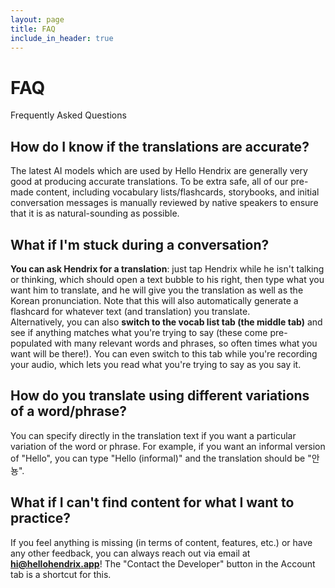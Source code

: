 ```yaml
---
layout: page
title: FAQ
include_in_header: true
---
```


# FAQ

Frequently Asked Questions
<br>

## **How do I know if the translations are accurate?**

The latest AI models which are used by Hello Hendrix are generally very good at producing accurate translations. To be extra safe, all of our pre-made content, including vocabulary lists/flashcards, storybooks, and initial conversation messages is manually reviewed by native speakers to ensure that it is as natural-sounding as possible.
<br>

## **What if I'm stuck during a conversation?**

**You can ask Hendrix for a translation**: just tap Hendrix while he isn't talking or thinking, which should open a text bubble to his right, then type what you want him to translate, and he will give you the translation as well as the Korean pronunciation. Note that this will also automatically generate a flashcard for whatever text (and translation) you translate.
<br>
Alternatively, you can also **switch to the vocab list tab (the middle tab)** and see if anything matches what you're trying to say (these come pre-populated with many relevant words and phrases, so often times what you want will be there!). You can even switch to this tab while you're recording your audio, which lets you read what you're trying to say as you say it.
<br>

## **How do you translate using different variations of a word/phrase?**

You can specify directly in the translation text if you want a particular variation of the word or phrase. For example, if you want an informal version of "Hello", you can type "Hello (informal)" and the translation should be "안뇽".
<br>

## **What if I can't find content for what I want to practice?**

If you feel anything is missing (in terms of content, features, etc.) or have any other feedback, you can always reach out via email at **hi@hellohendrix.app**! The "Contact the Developer" button in the Account tab is a shortcut for this.
<br>
